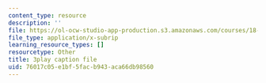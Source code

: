 ```yaml
---
content_type: resource
description: ''
file: https://ol-ocw-studio-app-production.s3.amazonaws.com/courses/18-03sc-differential-equations-fall-2011/76017c05e1bf5facb943aca66db98560_oEskbXrhkkk.vtt
file_type: application/x-subrip
learning_resource_types: []
resourcetype: Other
title: 3play caption file
uid: 76017c05-e1bf-5fac-b943-aca66db98560
---
```

